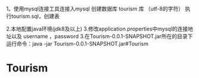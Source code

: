 1。使用mysql连接工具连接入mysql 
创建数据库 tourism  库 （utf-8的字符）
执行tourism.sql，创建表

2.本地配置java环境(jdk8及以上)
3.修改application.properties中mysql的连接地址以及 username ，password
3.在Tourism-0.0.1-SNAPSHOT.jar所在的目录下运行命令：java -jar Tourism-0.0.1-SNAPSHOT.jar#Tourism
# Tourism
